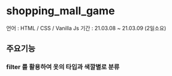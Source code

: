 # shopping_mall_game

언어 : HTML / CSS / Vanilla Js
기간 : 21.03.08 ~ 21.03.09 (2일소요)

## 주요기능

### filter 를 활용하여 옷의 타입과 색깔별로 분류
